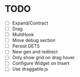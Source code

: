 TODO
================
- [ ] Expand/Contract
- [ ] Drag
- [ ] MultiHook
- [ ] Move debug section
- [ ] Persist DETS
- [ ] New gen and redirect
- [ ] Only show grid on drag hover 
- [ ] Configure Widget on Insert
- [ ] Use draggable.js
